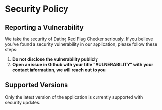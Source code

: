 # Security Policy

## Reporting a Vulnerability

We take the security of Dating Red Flag Checker seriously. If you believe you've found a security vulnerability in our application, please follow these steps:

1. **Do not disclose the vulnerability publicly**
2. **Open an issue in Github with your title "VULNERABILITY" with your contact information, we will reach out to you**


## Supported Versions

Only the latest version of the application is currently supported with security updates.